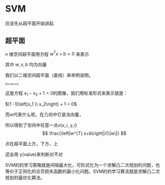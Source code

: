 # SVM

应该先从超平面开始讲起



## 超平面

$n$ 维空间超平面用方程 ${w}^{T} {x}+{b}=0$ 来表示

其中 $w, x, b$ 均为向量



我们以二维空间超平面（直线）来举例说明，

<img src="https://i.loli.net/2020/03/02/arQtvJIwSqYUxlD.png" alt="image.png" style="zoom:50%;" />

这是方程 $x_1-x_2 + 1 =0$的图像，我们用标准形式来表示就是：

$[1 -1]\left[x_1 \\ x_2\right] + 1 = 0$

而$w$代表什么呢，在几何中它是法向量，



所以得到了空间中任意一点x(x_i, y_i) 
$$
\frac{\left|w^{T} x+b\right|}{\|w\|}
$$


点在超平面上方，下方，上

还会用 y(value)来判断对不对





SVM的的学习策略就是间隔最大化，可形式化为一个求解凸二次规划的问题，也等价于正则化的合页损失函数的最小化问题。SVM的的学习算法就是求解凸二次规划的最优化算法。